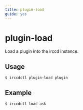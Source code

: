 ```yaml
---
title: plugin-load
guide: yes
---
```


# plugin-load

Load a plugin into the irccd instance.

## Usage

```nohighlight
$ irccdctl plugin-load plugin
```

## Example

```nohighlight
$ irccdctl load ask
```
